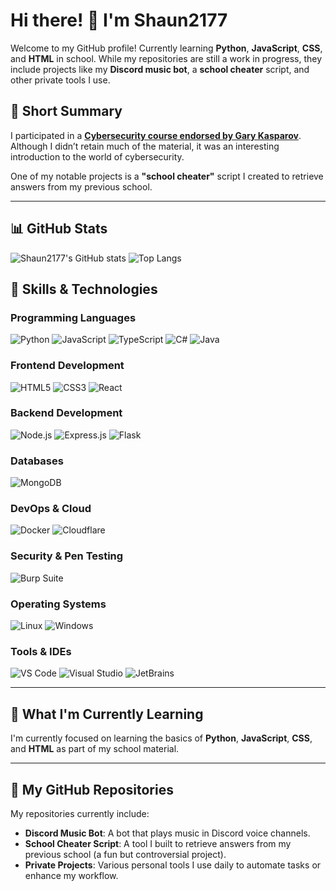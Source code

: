 # Hi there! 👋 I'm Shaun2177

Welcome to my GitHub profile! Currently learning **Python**, **JavaScript**, **CSS**, and **HTML** in school. While my repositories are still a work in progress, they include projects like my **Discord music bot**, a **school cheater** script, and other private tools I use.  

## 🌟 Short Summary  
I participated in a [**Cybersecurity course endorsed by Gary Kasparov**](https://www.israelcybercampus.com/). Although I didn’t retain much of the material, it was an interesting introduction to the world of cybersecurity.  

One of my notable projects is a **"school cheater"** script I created to retrieve answers from my previous school.

---

## 📊 GitHub Stats

![Shaun2177's GitHub stats](https://github-readme-stats.vercel.app/api?username=Shaun2177&show_icons=true&theme=transparent) 
![Top Langs](https://github-readme-stats.vercel.app/api/top-langs/?username=Shaun2177&hide_progress=true)

## 🚀 Skills & Technologies

### **Programming Languages**
![Python](https://img.shields.io/badge/Python-3776AB?style=flat&logo=python&logoColor=white) ![JavaScript](https://img.shields.io/badge/JavaScript-F7DF1E?style=flat&logo=javascript&logoColor=black) ![TypeScript](https://img.shields.io/badge/TypeScript-3178C6?style=flat&logo=typescript&logoColor=white) ![C#](https://img.shields.io/badge/C%23-239120?style=flat&logo=csharp&logoColor=white) ![Java](https://img.shields.io/badge/Java-007396?style=flat&logo=java&logoColor=white)

### **Frontend Development**
![HTML5](https://img.shields.io/badge/HTML5-E34F26?style=flat&logo=html5&logoColor=white) ![CSS3](https://img.shields.io/badge/CSS3-1572B6?style=flat&logo=css3&logoColor=white) ![React](https://img.shields.io/badge/React-61DAFB?style=flat&logo=react&logoColor=black)

### **Backend Development**
![Node.js](https://img.shields.io/badge/Node.js-339933?style=flat&logo=node.js&logoColor=white) ![Express.js](https://img.shields.io/badge/Express.js-000000?style=flat&logo=express&logoColor=white) ![Flask](https://img.shields.io/badge/Flask-000000?style=flat&logo=flask&logoColor=white)

### **Databases**
![MongoDB](https://img.shields.io/badge/MongoDB-47A248?style=flat&logo=mongodb&logoColor=white)

### **DevOps & Cloud**
![Docker](https://img.shields.io/badge/Docker-2496ED?style=flat&logo=docker&logoColor=white) ![Cloudflare](https://img.shields.io/badge/Cloudflare-F38020?style=flat&logo=cloudflare&logoColor=white)

### **Security & Pen Testing**
![Burp Suite](https://img.shields.io/badge/Burp_Suite-8B0000?style=flat&logo=burp-suite&logoColor=white)

### **Operating Systems**
![Linux](https://img.shields.io/badge/Linux-FF0000?style=flat&logo=linux&logoColor=white) ![Windows](https://img.shields.io/badge/Windows-0078D4?style=flat&logo=windows&logoColor=white)

### **Tools & IDEs**
![VS Code](https://img.shields.io/badge/VS_Code-007ACC?style=flat&logo=visual-studio-code&logoColor=white) ![Visual Studio](https://img.shields.io/badge/Visual_Studio-5C2D91?style=flat&logo=visual-studio&logoColor=white) ![JetBrains](https://img.shields.io/badge/JetBrains-000000?style=flat&logo=jetbrains&logoColor=white)

---

## 🌱 What I'm Currently Learning

I'm currently focused on learning the basics of **Python**, **JavaScript**, **CSS**, and **HTML** as part of my school material.

---

## 📂 My GitHub Repositories

My repositories currently include:
- **Discord Music Bot**: A bot that plays music in Discord voice channels.
- **School Cheater Script**: A tool I built to retrieve answers from my previous school (a fun but controversial project).
- **Private Projects**: Various personal tools I use daily to automate tasks or enhance my workflow.
